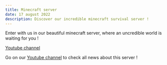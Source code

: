 ```yaml
---
title: Minecraft server
date: 17 august 2022
description: Discover our incredible minecraft survival server !
---
```

Enter with us in our beautiful minecraft server, where an uncredible world is waiting for you !

[Youtube channel](https://nfteam.netlify.app/minecraft/home.html)

Go on our [Youtube channel](https://www.youtube.com/channel/UC3MNYmzbSBnZuVOMRUApABg) to check all news about this server !

